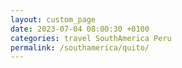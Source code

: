 ```yaml
---
layout: custom_page
date: 2023-07-04 08:00:30 +0100
categories: travel SouthAmerica Peru
permalink: /southamerica/quito/
---
```

